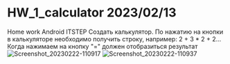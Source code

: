 # HW_1_calculator 2023/02/13
Home work Android ITSTEP
Создать калькулятор.
По нажатию на кнопки в калькуляторе необходимо
получить строку, например: 2 + 3 * 2 + 2...
Когда нажимаем на кнопку "=" должен отобразиться результат
![Screenshot_20230222-110917](https://user-images.githubusercontent.com/81587903/220577588-605b1638-ef3c-4f5e-b531-afcc9d6cf021.png)
![Screenshot_20230222-110937](https://user-images.githubusercontent.com/81587903/220577553-7e8155fa-0295-46d2-a471-6535aaf12eb7.png)

